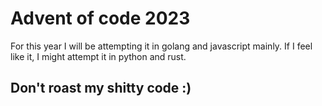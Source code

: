 # Advent of code 2023 
For  this year I will be attempting it in golang and javascript mainly. 
If I feel like it, I might attempt it in python and rust. 
## Don't roast my shitty code :) 


